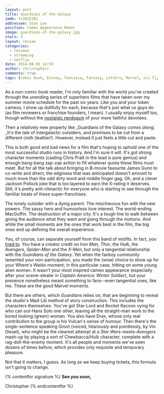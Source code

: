 ```yaml
---
layout: post
title: Guardians of the Galaxy
imdb: tt2015381
addressee: Stan Lee
position: Cameo Appearance Maker
image: guardians-of-the-galaxy.jpg
stars: 3
layout: review 
categories: 
  - reviews
  - streaming
  - netflix
date: 2014-08-01 14:53
author: christopherr
comments: true
tags: [comic book, Disney, Fantasia, fantasy, Letters, Marvel, sci-fi, superhero]
---
```

As a non-comic book reader, I'm only familiar with the world you've created through the unending series of superhero films that have taken over my summer movie schedule for the past six years. Like you and your token cameos, I show up dutifully for each, because that's just what us guys do (as film reviewers or franchise founders, I mean). I usually enjoy myself too, though without the [nostalgic nerdgasm][3] of your more faithful devotees. 

   [3]: /letters/2012/5/10/the-avengers.html

Then a relatively new property like _Guardians of the Galaxy _comes along_. _It's the tale of intergalactic outsiders, and promises to be cut from a different cloth (leather!). However, instead it just feels a little cut and paste.

This is both good and bad news for a film that's hoping to uphold one of the most successful studio runs in history. And I'm sure it will. It's got strong character moments (casting Chris Pratt in the lead is pure genius) and enough bang-bang zap-zap action to fill whatever quota these films must meet. But for all the talk about bringing in B-movie favourite James Gunn to co-write and direct, the edginess that was anticipated doesn't amount to much more than the odd dirty word and middle finger gag. Oh, and a clever Jackson Pollock joke that is too layered to earn the X-rating it deserves. Still, it's pretty anti-climactic for everyone who is starting to see through the familiar beats of these super-franchises.

The lonely outsider with a dying parent. The mischievous fun with the new powers. The sassy hero and humourless love interest. The world-ending MacGuffin. The destruction of a major city. It's a tough line to walk between giving the audience what they want and going through the motions. And while the small moments are the ones that work best in the film, the big ones end up defining the overall experience.

You, of course, can separate yourself from this band of misfits. In fact, you [tried to][4]. You have a creator credit on _Iron Man_, _Thor_, _the Hulk_, _the Avengers_, _Spider-Man_ and the _X-Men_, but only a tangential relationship with the _Guardians of the Galaxy_. Yet when the fanboy community lamented your non-participation, you made the (wise) choice to show up for your Where's Waldo moment; in this particular case, hitting on some young alien women. It wasn't your most inspired cameo appearance (especially after your scene-stealer in _Captain America: Winter Soldier_), but your presence nonetheless meant something to fans--even tangential ones, like me. These are the good Marvel moments.  

   [4]: http://ca.ign.com/articles/2014/01/23/stan-lee-will-not-appear-in-guardians-of-the-galaxy

But there are others, which _Guardians_ relies on, that are beginning to reveal the studio's Mad-Lib method of story construction. This includes the characters themselves. You've got Star-Lord and Rocket Racoon vying for who can out-Hans Solo one other, leaving all the straight-man work to the bored looking (green) woman. You also have Drax, whose only real contribution to the group is his Vulcan's sense of humour. Then there's the single-sentence speaking Groot (voiced, hilariously and pointlessly, by Vin Diesel), who might be the clearest attempt at a _Star Wars-_meets_-Avengers_ mash-up by playing a sort of Chewbacca/Hulk character, complete with a rag-doll-the-enemy moment. It's all people and moments we've seen dozens of times before, which provides only requisite and temporary pleasure.

Not that it matters, I guess. As long as we keep buying tickets, this formula isn't going to change.

{% contentfor signature %}
**See you soon,**

Christopher
{% endcontentfor %}